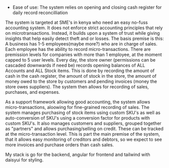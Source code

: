 - Ease of use: The system relies on opening and closing cash register for daily record reconcilliation

The system is targeted at SME's in kenya who need an easy no-fuss accounting system. It does not enforce strict accounting principles that rely on microtransactions. Instead, it builds upon a system of trust while giving insights that help easily detect theft and or losses. The basis premise is this: A business has 1-5 employees(maybe more?) who are in charge of sales. Each employee has the ability to record micro-transactions. There are premission levels for companies with more than 1 employee, at the moment capped to 5 user levels. Every day, the store owner (permissions can be cascaded downwards if need be) records opening balances of ALL Accounts and ALL Stock items. This is done by recording the amount of cash in the cash register, the amount of stock in the store, the amount of money owed to the store by customers and pending invoices (money the store owes suppliers). The system then allows for recording of sales, purchases, and expenses.

As a support framework allowing good accounting, the system allows micro-transactions, aloowing for fine-grained recording of sales.
The system manages purchasing of stock items using custom SKU's as well as auto-conversion of SKU's using a conversion factor for products with custom SKU's.
It also manages customers and suppliers, grouped together as "partners" and allows purchasing/selling on credit. These can be tracked at the micro-transaction level. This is part the main premise of the system, that it allows easy monitoring of creditors and debtors, so we expect to see more invoices and purchase orders than cash sales.

My stack is go for the backend, angular for frontend and tailwind with daisyui for styling.
